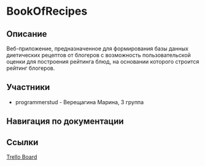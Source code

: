 # BookOfRecipes

## Описание
Веб-приложение, предназначенное для формирования базы данных диетических рецептов от блогеров с возможность пользовательской оценки для построения рейтинга блюд, на основании которого строится рейтинг блогеров.

## Участники
- programmerstud - Верещагина Марина, 3 группа

## Навигация по документации


## Ссылки
[Trello Board](https://trello.com/b/2sgQHScX/likefood) <br>
